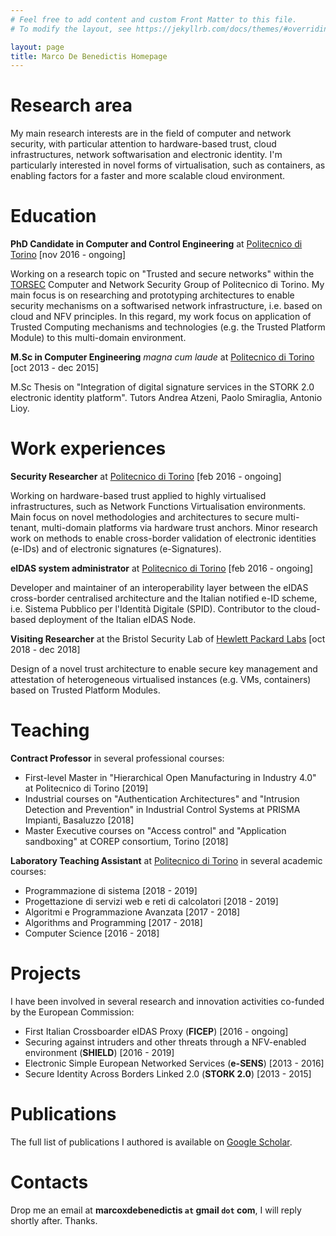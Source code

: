 ```yaml
---
# Feel free to add content and custom Front Matter to this file.
# To modify the layout, see https://jekyllrb.com/docs/themes/#overriding-theme-defaults

layout: page
title: Marco De Benedictis Homepage
---
```


# Research area

My main research interests are in the field of computer and network security, with particular attention to hardware-based trust, cloud infrastructures, network softwarisation and electronic identity. I'm particularly interested in novel forms of virtualisation, such as containers, as enabling factors for a faster and more scalable cloud environment.

# Education

**PhD Candidate in Computer and Control Engineering** at [Politecnico di Torino](http://www.phd-dauin.polito.it/) [nov 2016 - ongoing]

Working on a research topic on "Trusted and secure networks" within the [TORSEC](http://security.polito.it) Computer and Network Security Group of Politecnico di Torino. My main focus is on researching and prototyping architectures to enable security mechanisms on a softwarised network infrastructure, i.e. based on cloud and NFV principles. In this regard, my work focus on application of Trusted Computing mechanisms and technologies (e.g. the Trusted Platform Module) to this multi-domain environment.

**M.Sc in Computer Engineering** *magna cum laude* at [Politecnico di Torino](https://didattica.polito.it/pls/portal30/sviluppo.offerta_formativa.corsi?p_sdu_cds=37:18&p_lang=EN) [oct 2013 - dec 2015]

M.Sc Thesis on "Integration of digital signature services in the STORK 2.0 electronic identity platform". Tutors Andrea Atzeni, Paolo Smiraglia, Antonio Lioy.

# Work experiences

**Security Researcher** at [Politecnico di Torino](https://www.polito.it/) [feb 2016 - ongoing]

Working on hardware-based trust applied to highly virtualised infrastructures, such as Network Functions Virtualisation environments. Main focus on novel methodologies and architectures to secure multi-tenant, multi-domain platforms via hardware trust anchors. Minor research work on methods to enable cross-border validation of electronic identities (e-IDs) and of electronic signatures (e-Signatures).

**eIDAS system administrator** at [Politecnico di Torino](https://www.polito.it/) [feb 2016 - ongoing]

Developer and maintainer of an interoperability layer between the eIDAS cross-border centralised architecture and the Italian notified e-ID scheme, i.e. Sistema Pubblico per l'Identità Digitale (SPID). Contributor to the cloud-based deployment of the Italian eIDAS Node.

**Visiting Researcher** at the Bristol Security Lab of [Hewlett Packard Labs](https://www.labs.hpe.com/) [oct 2018 - dec 2018]

Design of a novel trust architecture to enable secure key management and attestation of heterogeneous virtualised instances (e.g. VMs, containers) based on Trusted Platform Modules.

# Teaching

**Contract Professor** in several professional courses:

- First-level Master in "Hierarchical Open Manufacturing in Industry 4.0" at Politecnico di Torino [2019]
- Industrial courses on "Authentication Architectures" and "Intrusion Detection and Prevention" in Industrial Control Systems at PRISMA Impianti, Basaluzzo [2018]
- Master Executive courses on "Access control" and "Application sandboxing" at COREP consortium, Torino [2018]

**Laboratory Teaching Assistant** at [Politecnico di Torino](https://www.polito.it/) in several academic courses:

- Programmazione di sistema [2018 - 2019]
- Progettazione di servizi web e reti di calcolatori [2018 - 2019]
- Algoritmi e Programmazione Avanzata [2017 - 2018]
- Algorithms and Programming [2017 - 2018]
- Computer Science [2016 - 2018]

# Projects

I have been involved in several research and innovation activities co-funded by the European Commission:

- First Italian Crossboarder eIDAS Proxy (**FICEP**) [2016 - ongoing]
- Securing against intruders and other threats through a NFV-enabled environment (**SHIELD**) [2016 - 2019]
- Electronic Simple European Networked Services (**e-SENS**) [2013 - 2016]
- Secure Identity Across Borders Linked 2.0 (**STORK 2.0**) [2013 - 2015]

# Publications

The full list of publications I authored is available on [Google Scholar](https://scholar.google.it/citations?user=3dBGZkkAAAAJ).

# Contacts

Drop me an email at **marcoxdebenedictis <code>at</code> gmail <code>dot</code> com**, I will reply shortly after. Thanks.
